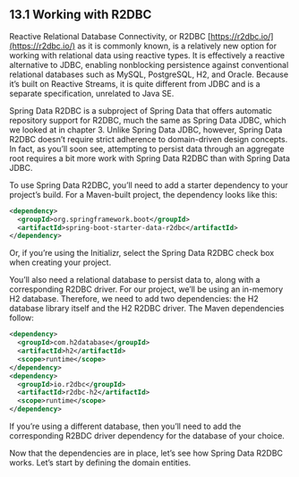 ## 13.1 Working with R2DBC

Reactive Relational Database Connectivity, or R2DBC [https://r2dbc.io/](https://r2dbc.io/) as it is commonly known, is a relatively new option for working with relational data using reactive types. It is effectively a reactive alternative to JDBC, enabling nonblocking persistence against conventional relational databases such as MySQL, PostgreSQL, H2, and Oracle. Because it’s built on Reactive Streams, it is quite different from JDBC and is a separate specification, unrelated to Java SE.

Spring Data R2DBC is a subproject of Spring Data that offers automatic repository support for R2DBC, much the same as Spring Data JDBC, which we looked at in chapter 3. Unlike Spring Data JDBC, however, Spring Data R2DBC doesn’t require strict adherence to domain-driven design concepts. In fact, as you’ll soon see, attempting to persist data through an aggregate root requires a bit more work with Spring Data R2DBC than with Spring Data JDBC.

To use Spring Data R2DBC, you’ll need to add a starter dependency to your project’s build. For a Maven-built project, the dependency looks like this:

```xml
<dependency>
  <groupId>org.springframework.boot</groupId>
  <artifactId>spring-boot-starter-data-r2dbc</artifactId>
</dependency>
```

Or, if you’re using the Initializr, select the Spring Data R2DBC check box when creating your project.

You’ll also need a relational database to persist data to, along with a corresponding R2DBC driver. For our project, we’ll be using an in-memory H2 database. Therefore, we need to add two dependencies: the H2 database library itself and the H2 R2DBC driver. The Maven dependencies follow:

```xml
<dependency>
  <groupId>com.h2database</groupId>
  <artifactId>h2</artifactId>
  <scope>runtime</scope>
</dependency>
<dependency>
  <groupId>io.r2dbc</groupId>
  <artifactId>r2dbc-h2</artifactId>
  <scope>runtime</scope>
</dependency>
```

If you’re using a different database, then you’ll need to add the corresponding R2BDC driver dependency for the database of your choice.

Now that the dependencies are in place, let’s see how Spring Data R2DBC works. Let’s start by defining the domain entities.
